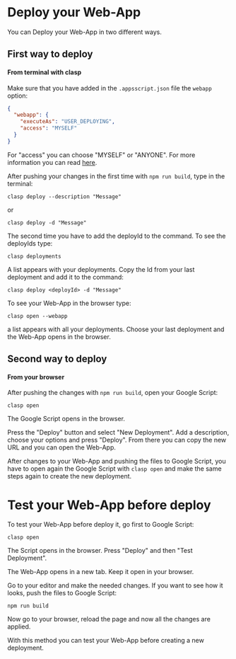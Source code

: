# Deploy your Web-App

You can Deploy your Web-App in two different ways.

## First way to deploy

#### From terminal with clasp

Make sure that you have added in the `.appsscript.json` file the `webapp` option:

```json
{
  "webapp": {
    "executeAs": "USER_DEPLOYING",
    "access": "MYSELF"
  }
}
```

For "access" you can choose "MYSELF" or "ANYONE". For more information you can read
[here](https://developers.google.com/apps-script/manifest/web-app-api-executable?hl=de#webapp).

After pushing your changes in the first time with `npm run build`, type in the terminal:

```shell
clasp deploy --description "Message"
```

or

```shell
clasp deploy -d "Message"
```

The second time you have to add the deployId to the command. To see the deployIds type:

```shell
clasp deployments
```

A list appears with your deployments. Copy the Id from your last deployment and add it to the
command:

```shell
clasp deploy <deployId> -d "Message"
```

To see your Web-App in the browser type:

```shell
clasp open --webapp
```

a list appears with all your deployments. Choose your last deployment and the Web-App opens in the
browser.

## Second way to deploy

#### From your browser

After pushing the changes with `npm run build`, open your Google Script:

```shell
clasp open
```

The Google Script opens in the browser.

Press the "Deploy" button and select "New Deployment". Add a description, choose your options and
press "Deploy". From there you can copy the new URL and you can open the Web-App.

After changes to your Web-App and pushing the files to Google Script, you have to open again the
Google Script with `clasp open` and make the same steps again to create the new deployment.

# Test your Web-App before deploy

To test your Web-App before deploy it, go first to Google Script:

```shell
clasp open
```

The Script opens in the browser. Press "Deploy" and then "Test Deployment".

The Web-App opens in a new tab. Keep it open in your browser.

Go to your editor and make the needed changes. If you want to see how it looks, push the files to
Google Script:

```shell
npm run build
```

Now go to your browser, reload the page and now all the changes are applied.

With this method you can test your Web-App before creating a new deployment.
